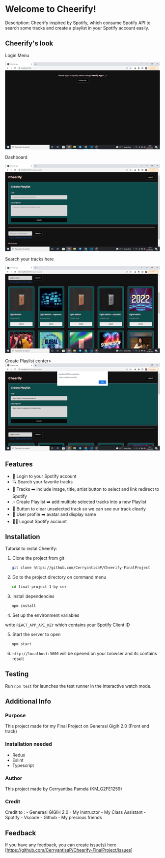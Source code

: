 # Welcome to Cheerify! 

Description:
Cheerify inspired by Spotify, which consume Spotify API to search some tracks and create a playlist in your Spotify account easily.


## Cheerify's look

Login Menu
<center><img src="/images/Login.png" alt="Preview Image" /></center>

Dashboard
<center><img src="/images/dashboard.png" alt="Preview Image" /></center>

Search your tracks here
<center><img src="/images/Search-form.png" alt="Preview Image" /></center>

Create Playlist
center><img src="/images/Create-Playlist.png" alt="Preview Image" /></center>

## Features

- 🚪 Login to your Spotify account
- 🔍 Search your favorite tracks
- 🎵 Tracks ➡️ include image, title, artist button to select and link redirect to Spotify
- 🎶 Create Playlist ➡️ add multiple selected tracks into a new Playlist
- 🚮 Button to clear unselected track so we can see our track clearly
- 👤 User profile ➡️ avatar and display name
- 🏃‍♀️ Logout Spotify account

## Installation

Tutorial to instal Cheerify:

1. Clone the project from git
  ```bash
     git clone https://github.com/CerryantisaP/Cheerify-FinalProject
  ```
2. Go to the project directory on command menu
  ```bash
     cd final-project-1-by-cer
  ```
3. Install dependencies
  ```bash
     npm install
  ```
4. Set up the environment variables

  write `REACT_APP_API_KEY` which contains your Spotify Client ID

5. Start the server to open
  ```bash
     npm start
  ```
6. `http://localhost:3000` will be opened on your browser and its contains result

## Testing

Run `npm test` for launches the test runner in the interactive watch mode.

## Additional Info

### Purpose
This project made for my Final Project on Generasi Gigih 2.0 (Front end track)

### Installation needed

-   Redux
-   Eslint
-   Typescript   

### Author

This project made by Cerryantisa Pamela (KM_G2FE1259)

### Credit

Credit to : - Generasi GIGIH 2.0
            - My Instructor
            - My Class Assistant
            - Spotify
            - Vscode
            - Github
            - My precious friends

## Feedback

If you have any feedback, you can create issue(s) here [https://github.com/CerryantisaP/Cheerify-FinalProject/issues]
